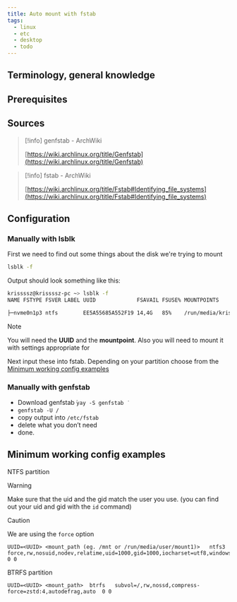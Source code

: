 ```yaml
---
title: Auto mount with fstab
tags:
  - linux
  - etc
  - desktop
  - todo
---
```

Terminology, general knowledge
---


Prerequisites
---


Sources
---
> [!info] genfstab - ArchWiki  
>  
> [https://wiki.archlinux.org/title/Genfstab](https://wiki.archlinux.org/title/Genfstab)  

> [!info] fstab - ArchWiki  
>  
> [https://wiki.archlinux.org/title/Fstab#Identifying_file_systems](https://wiki.archlinux.org/title/Fstab#Identifying_file_systems)  

Configuration
---

### Manually with lsblk

First we need to find out some things about the disk we're trying to mount

```bash
lsblk -f
```

Output should look something like this:

```bash
krissssz@krissssz-pc ~> lsblk -f  
NAME FSTYPE FSVER LABEL UUID             FSAVAIL FSUSE% MOUNTPOINTS  

├─nvme0n1p3 ntfs        EE5A55685A552F19 14,4G   85%    /run/media/krissssz/mnt  
```

> [!NOTE]  
> You will need the **UUID** and the **mountpoint**. Also you will need to mount it with settings appropriate for 

Next input these into fstab. Depending on your partition choose from the [Minimum working config examples](#Minimum%20working%20config%20examples)

### Manually with genfstab

- Download genfstab  ̇`yay -S genfstab ̇`
- `genfstab -U /`
- copy output into `/etc/fstab`
- delete what you don’t need
- done.

###


Minimum working config examples
---
NTFS partition

> [!WARNING]  
> Make sure that the uid and the gid match the user you use.
> (you can find out your uid and gid with the `id` command)

> [!CAUTION]
> We are using the `force` option

```fstab
UUID=<UUID> <mount_path (eg. /mnt or /run/media/user/mount1)>   ntfs3 force,rw,nosuid,nodev,relatime,uid=1000,gid=1000,iocharset=utf8,windows_names,auto 0 0
```

BTRFS partition

```fstab
UUID=<UUID> <mount_path>  btrfs   subvol=/,rw,nossd,compress-force=zstd:4,autodefrag,auto  0 0
```


